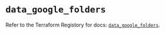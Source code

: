 # `data_google_folders`

Refer to the Terraform Registory for docs: [`data_google_folders`](https://registry.terraform.io/providers/hashicorp/google-beta/5.26.0/docs/data-sources/google_folders).
